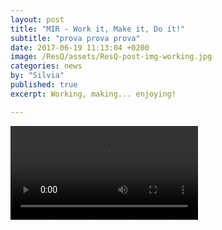 ```yaml
---
layout: post
title: "MIR - Work it, Make it, Do it!"
subtitle: "prova prova prova"
date: 2017-06-19 11:13:04 +0200
image: /ResQ/assets/ResQ-post-img-working.jpg
categories: news
by: "Silvia"
published: true
excerpt: Working, making... enjoying!

---
```


<video src="https://opencarecc.github.io/ResQ/assets/ResQ-post-video-working-480.mov" alt="ResQ-working">

<blockquote><i>
Work it harder
Make it better
Do it faster
Makes us stronger.
</i></blockquote>

<b><i>Cheers</i> by the ResQ team!</b>

***

Keep an eye on our <b>[Facebook page](https://www.facebook.com/ResQ-121899991732625/)</b> for any updates!
